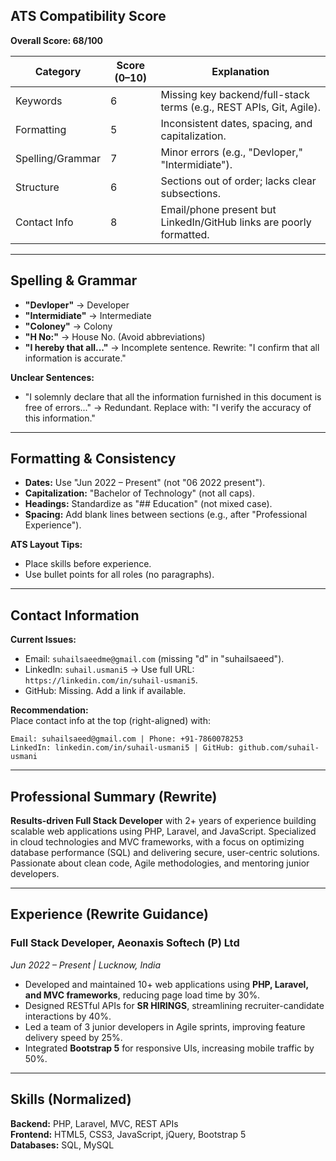 ## ATS Compatibility Score  
**Overall Score: 68/100**  

| Category         | Score (0–10) | Explanation |  
|------------------|-------------|-------------|  
| Keywords         | 6           | Missing key backend/full-stack terms (e.g., REST APIs, Git, Agile). |  
| Formatting       | 5           | Inconsistent dates, spacing, and capitalization. |  
| Spelling/Grammar | 7           | Minor errors (e.g., "Devloper," "Intermidiate"). |  
| Structure        | 6           | Sections out of order; lacks clear subsections. |  
| Contact Info     | 8           | Email/phone present but LinkedIn/GitHub links are poorly formatted. |  

---

## Spelling & Grammar  
- **"Devloper"** → Developer  
- **"Intermidiate"** → Intermediate  
- **"Coloney"** → Colony  
- **"H No:"** → House No. (Avoid abbreviations)  
- **"I hereby that all..."** → Incomplete sentence. Rewrite: "I confirm that all information is accurate."  

**Unclear Sentences:**  
- "I solemnly declare that all the information furnished in this document is free of errors..." → Redundant. Replace with: "I verify the accuracy of this information."  

---

## Formatting & Consistency  
- **Dates:** Use "Jun 2022 – Present" (not "06 2022 present").  
- **Capitalization:** "Bachelor of Technology" (not all caps).  
- **Headings:** Standardize as "## Education" (not mixed case).  
- **Spacing:** Add blank lines between sections (e.g., after "Professional Experience").  

**ATS Layout Tips:**  
- Place skills before experience.  
- Use bullet points for all roles (no paragraphs).  

---

## Contact Information  
**Current Issues:**  
- Email: `suhailsaeedme@gmail.com` (missing "d" in "suhailsaeed").  
- LinkedIn: `suhail.usmani5` → Use full URL: `https://linkedin.com/in/suhail-usmani5`.  
- GitHub: Missing. Add a link if available.  

**Recommendation:**  
Place contact info at the top (right-aligned) with:  
```  
Email: suhailsaeed@gmail.com | Phone: +91-7860078253  
LinkedIn: linkedin.com/in/suhail-usmani5 | GitHub: github.com/suhail-usmani  
```  

---

## Professional Summary (Rewrite)  
**Results-driven Full Stack Developer** with 2+ years of experience building scalable web applications using PHP, Laravel, and JavaScript. Specialized in cloud technologies and MVC frameworks, with a focus on optimizing database performance (SQL) and delivering secure, user-centric solutions. Passionate about clean code, Agile methodologies, and mentoring junior developers.  

---

## Experience (Rewrite Guidance)  
### Full Stack Developer, Aeonaxis Softech (P) Ltd  
*Jun 2022 – Present | Lucknow, India*  
- Developed and maintained 10+ web applications using **PHP, Laravel, and MVC frameworks**, reducing page load time by 30%.  
- Designed RESTful APIs for **SR HIRINGS**, streamlining recruiter-candidate interactions by 40%.  
- Led a team of 3 junior developers in Agile sprints, improving feature delivery speed by 25%.  
- Integrated **Bootstrap 5** for responsive UIs, increasing mobile traffic by 50%.  

---

## Skills (Normalized)  
**Backend:** PHP, Laravel, MVC, REST APIs  
**Frontend:** HTML5, CSS3, JavaScript, jQuery, Bootstrap 5  
**Databases:** SQL, MySQL  
